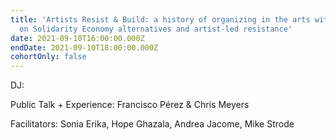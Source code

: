 ```yaml
---
title: 'Artists Resist & Build: a history of organizing in the arts with a focus
  on Solidarity Economy alternatives and artist-led resistance'
date: 2021-09-10T16:00:00.000Z
endDate: 2021-09-10T18:00:00.000Z
cohortOnly: false
---
```


DJ:

Public Talk + Experience: Francisco Pérez & Chris Meyers

Facilitators: Sonia Erika, Hope Ghazala, Andrea Jacome, Mike Strode
